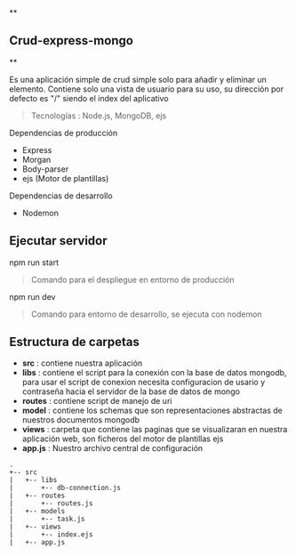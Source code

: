 

**
## Crud-express-mongo
**

Es una aplicación simple de crud simple solo para añadir y eliminar un elemento.
Contiene solo una vista de usuario para su uso, su dirección por defecto es "/" siendo el index del aplicativo

> Tecnologías : Node.js, MongoDB, ejs

Dependencias de producción
 - Express
 - Morgan
 - Body-parser
 - ejs (Motor de plantillas)

Dependencias de desarrollo
 - Nodemon
## Ejecutar servidor
 npm run start
> Comando para el despliegue en entorno de producción

 npm run dev
> Comando para entorno de desarrollo, se ejecuta con nodemon

## Estructura de carpetas

 - **src** : contiene nuestra aplicación
 - **libs** : contiene el script para la conexión  con la base de datos mongodb, para usar el script de conexion necesita configuracion de usario y contraseña hacia el servidor de la base de datos de mongo
 - **routes** : contiene script de manejo de uri
 - **model** : contiene los schemas que son representaciones abstractas de nuestros documentos mongodb
 - **views** : carpeta que contiene las paginas que se visualizaran en nuestra aplicación web, son ficheros  del motor de plantillas ejs
 - **app.js** : Nuestro archivo central de configuración

```
.
+-- src
|   +-- libs
|   	+-- db-connection.js
|   +-- routes
|   	+-- routes.js
|   +-- models
|   	+-- task.js
|   +-- views
|   	+-- index.ejs
|   +-- app.js
```
